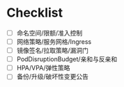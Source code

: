 # Checklist

- [ ] 命名空间/限额/准入控制
- [ ] 网络策略/服务网格/Ingress
- [ ] 镜像签名/拉取策略/漏洞门
- [ ] PodDisruptionBudget/亲和与反亲和
- [ ] HPA/VPA/弹性策略
- [ ] 备份/升级/破坏性变更公告
